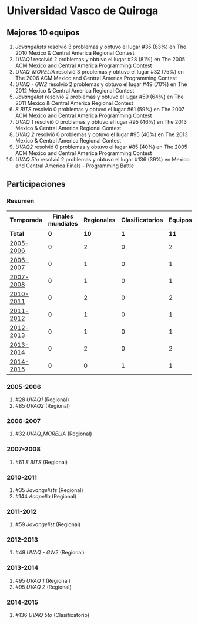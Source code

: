 # Universidad Vasco de Quiroga

## Mejores 10 equipos

1. _Javangelists_ resolvió 3 problemas y obtuvo el lugar #35 (83%) en The 2010 Mexico & Central America Regional Contest
1. _UVAQ1_ resolvió 2 problemas y obtuvo el lugar #28 (81%) en The 2005 ACM Mexico and Central America Programming Contest
1. _UVAQ_MORELIA_ resolvió 3 problemas y obtuvo el lugar #32 (75%) en The 2006 ACM Mexico and Central America Programming Contest
1. _UVAQ - GW2_ resolvió 2 problemas y obtuvo el lugar #49 (70%) en The 2012 Mexico & Central America Regional Contest
1. _Javangelist_ resolvió 2 problemas y obtuvo el lugar #59 (64%) en The 2011 Mexico & Central America Regional Contest
1. _8 BITS_ resolvió 0 problemas y obtuvo el lugar #61 (59%) en The 2007 ACM Mexico and Central America Programming Contest
1. _UVAQ 1_ resolvió 0 problemas y obtuvo el lugar #95 (46%) en The 2013 Mexico & Central America Regional Contest
1. _UVAQ 2_ resolvió 0 problemas y obtuvo el lugar #95 (46%) en The 2013 Mexico & Central America Regional Contest
1. _UVAQ2_ resolvió 0 problemas y obtuvo el lugar #85 (40%) en The 2005 ACM Mexico and Central America Programming Contest
1. _UVAQ 5to_ resolvió 2 problemas y obtuvo el lugar #136 (39%) en Mexico and Central America Finals - Programming Battle

## Participaciones

### Resumen

| Temporada | Finales mundiales | Regionales | Clasificatorios | Equipos |
| --- | --- | --- | --- | --- |
| **Total** | **0** | **10** | **1** | **11** |
| [2005-2006](#2005-2006) | 0 | 2 | 0 | 2 |
| [2006-2007](#2006-2007) | 0 | 1 | 0 | 1 |
| [2007-2008](#2007-2008) | 0 | 1 | 0 | 1 |
| [2010-2011](#2010-2011) | 0 | 2 | 0 | 2 |
| [2011-2012](#2011-2012) | 0 | 1 | 0 | 1 |
| [2012-2013](#2012-2013) | 0 | 1 | 0 | 1 |
| [2013-2014](#2013-2014) | 0 | 2 | 0 | 2 |
| [2014-2015](#2014-2015) | 0 | 0 | 1 | 1 |

### 2005-2006

1. #28 _UVAQ1_ (Regional)
1. #85 _UVAQ2_ (Regional)

### 2006-2007

1. #32 _UVAQ_MORELIA_ (Regional)

### 2007-2008

1. #61 _8 BITS_ (Regional)

### 2010-2011

1. #35 _Javangelists_ (Regional)
1. #144 _Acapella_ (Regional)

### 2011-2012

1. #59 _Javangelist_ (Regional)

### 2012-2013

1. #49 _UVAQ - GW2_ (Regional)

### 2013-2014

1. #95 _UVAQ 1_ (Regional)
1. #95 _UVAQ 2_ (Regional)

### 2014-2015

1. #136 _UVAQ 5to_ (Clasificatorio)



